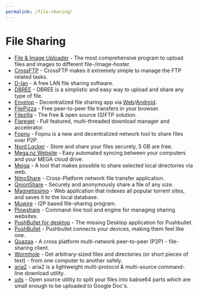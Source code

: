 ```yaml
---
permalink: /file-sharing/
---
```


# File Sharing

- [File & Image Uploader](http://z-o-o-m.eu/) - The most comprehensive program to upload files and images to different file-/image-hoster.
- [CrossFTP](http://www.crossftp.com/ftp-client.htm) - CrossFTP makes it extremely simple to manage the FTP related tasks.
- [D-lan](http://www.d-lan.net/) - A free LAN file sharing software.
- [DBREE](http://dbr.ee/) - DBREE is a simplistic and easy way to upload and share any type of file.
- [Envelop](https://github.com/envelop-app) - Decentralized file sharing app via [Web](https://envelop.app/)/[Android](https://play.google.com/store/apps/details?id=app.envelop).
- [FilePizza](http://file.pizza/) - Free peer-to-peer file transfers in your browser.
- [Filezilla](http://filezilla-project.org/) - The free & open source (S)FTP solution.
- [Flareget](http://flareget.com/) - Full featured, multi-threaded download manager and accelerator.
- [Fopnu](http://fopnu.com/) - Fopnu is a new and decentralized network tool to share files over P2P.
- [Nord Locker](https://nordlocker.com/) - Store and share your files securely, 5 GB are free.
- [Mega.nz Website](http://mega.nz/#sync) - Easy automated syncing between your computers and your MEGA cloud drive.
- [Meiga](http://meiga.igalia.com/) - A tool that makes possible to share selected local directories via web.
- [NitroShare](http://nitroshare.net/) - Cross-Platform network file transfer application.
- [OnionShare](http://onionshare.org/) - Securely and anonymously share a file of any size.
- [Magnetissimo](https://github.com/sergiotapia/magnetissimo) - Web application that indexes all popular torrent sites, and saves it to the local database.
- [Muwire](https://muwire.com/) - I2P based file-sharing program.
- [Plowshare](http://github.com/mcrapet/plowshare) - Command-line tool and engine for managing sharing websites.
- [PushBullet for desktop](http://sidneys.github.io/pb-for-desktop/) - The missing Desktop application for Pushbullet.
- [PushBullet](http://www.pushbullet.com/) - Pushbullet connects your devices, making them feel like one.
- [Quazaa](http://sourceforge.net/projects/quazaa/) - A cross platform multi-network peer-to-peer (P2P) - file-sharing client.
- [Wormhole](http://github.com/warner/magic-wormhole) - Get arbitrary-sized files and directories (or short pieces of text) - from one computer to another safely.
- [aria2](http://aria2.github.io/) - aria2 is a lightweight multi-protocol & multi-source command-line download utility.
- [uds](http://github.com/stewartmcgown/uds) - Open source utility to split your files into babse64 parts which are small enough to be uploaded to Google Doc's.
